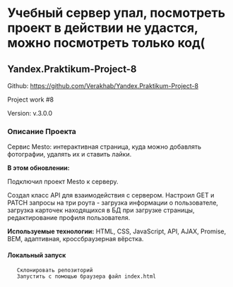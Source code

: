 # Учебный сервер упал, посмотреть проект в действии не удастся, можно посмотреть только код(

## Yandex.Praktikum-Project-8

Github: https://github.com/Verakhab/Yandex.Praktikum-Project-8

Project work #8

Version: v.3.0.0

### Описание Проекта

Сервис Mesto: интерактивная страница, куда можно добавлять фотографии, удалять их и ставить лайки.

__В этом обновлении:__

Подключил проект Mesto к серверу.

Создал класс API для взаимодействия с сервером. Настроил GET и PATCH запросы на три роута - загрузка информации о пользователе, загрузка карточек находящихся в БД при загрузке страницы, редактирование профиля пользователя.
 
__Используемые технологии:__ HTML, CSS, JavaScript, API, AJAX, Promise, BEM, адаптивная, кроссбраузерная вёрстка.

#### Локальный запуск
  ```
     Склонировать репозиторий
     Запустить с помощью браузера файл index.html
  ```
